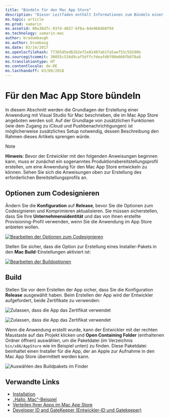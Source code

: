 ```yaml
---
title: "Bündeln für den Mac App Store"
description: "Dieser Leitfaden enthält Informationen zum Bündeln einer Xamarin.Mac-App für die Veröffentlichung im Mac App Store."
ms.topic: article
ms.prod: xamarin
ms.assetid: 00a36d7c-937d-4657-bf6a-0de9684b8f94
ms.technology: xamarin-mac
author: bradumbaugh
ms.author: brumbaug
ms.date: 03/14/2017
ms.openlocfilehash: 77365d5ed62b2ef2e81407ab1fa5aef55c592d0b
ms.sourcegitcommit: 30055c534d9caf5dffcfdeafd6f08e666fb870a8
ms.translationtype: HT
ms.contentlocale: de-DE
ms.lasthandoff: 03/09/2018
---
```

# <a name="bundle-for-mac-app-store"></a>Für den Mac App Store bündeln

In diesem Abschnitt werden die Grundlagen der Erstellung einer Anwendung mit Visual Studio für Mac beschrieben, die im Mac App Store angeboten werden soll. Auf der Grundlage von zusätzlichen Funktionen (wie dem Zugang zu iCloud und Pushbenachrichtigungen) ist möglicherweise zusätzliches Setup notwendig, dessen Beschreibung den Rahmen dieses Artikels sprengen würde.

> [!NOTE]
>  **Hinweis**: Bevor der Entwickler mit den folgenden Anweisungen beginnen kann, muss er zunächst ein sogenanntes Produktionsbereitstellungsprofil erstellen, um eine Anwendung für den Mac App Store entwickeln zu können. Sehen Sie sich die Anweisungen oben zur Erstellung des erforderlichen Bereitstellungsprofils an.

## <a name="code-signing-options"></a>Optionen zum Codesignieren

Ändern Sie die **Konfiguration** auf **Release**, bevor Sie die Optionen zum Codesignieren und Komprimieren aktualisieren. Sie müssen sicherstellen, dass Sie Ihre **Unternehmensidentität** und das von ihnen erstellte Provisioning-Profil verwenden, wenn Sie die Anwendung im App Store anbieten wollen.

 [![Bearbeiten der Optionen zum Codesignieren](bundling-images/config02.png "Editing the code signing options")](bundling-images/config02-large.png#lightbox)

Stellen Sie sicher, dass die Option zur Erstellung eines Installer-Pakets in den **Mac Build**-Einstellungen aktiviert ist:

[![Bearbeiten der Buildoptionen](bundling-images/config03.png "Editing the build options")](bundling-images/config03-large.png#lightbox)

## <a name="build"></a>Build

Stellen Sie vor dem Erstellen der App sicher, dass Sie die Konfiguration **Release** ausgewählt haben. Beim Erstellen der App wird der Entwickler aufgefordert, beide Zertifikate zu verwenden:

 ![Zulassen, dass die App das Zertifikat verwendet](bundling-images/image62.png "Allowing the app to use the certificate")

 ![Zulassen, dass die App das Zertifikat verwendet](bundling-images/image63.png "Allowing the app to use the certificate")

Wenn die Anwendung erstellt wurde, kann der Entwickler mit der rechten Maustaste auf das Projekt klicken und **Open Containing Folder** (enthaltenen Ordner öffnen) auswählen, um die Paketdatei (im Verzeichnis `bin/x86/AppStore` wie im Beispiel unten) zu finden.  Diese Paketdatei beinhaltet einen Installer für die App, der an Apple zur Aufnahme in den Mac App Store übermittelt werden kann.

 ![Auswählen des Buildpakets im Finder](bundling-images/image64.png "Selecting the build package in Finder")


## <a name="related-links"></a>Verwandte Links

- [Installation](/visualstudio/mac/installation/)
- [„Hallo, Mac“-Beispiel](~/mac/get-started/hello-mac.md)
- [Verteilen Ihrer Apps im Mac App Store](https://developer.apple.com/devcenter/mac/checklist/)
- [Developer ID and GateKeeper (Entwickler-ID und Gatekeeper)](https://developer.apple.com/resources/developer-id/)
